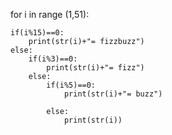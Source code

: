 for i in range (1,51): 
   
    if(i%15)==0:
        print(str(i)+"= fizzbuzz")
    else:
        if(i%3)==0:
            print(str(i)+"= fizz")
        else:
            if(i%5)==0:
                print(str(i)+"= buzz")
        
            else:
                print(str(i))
            
